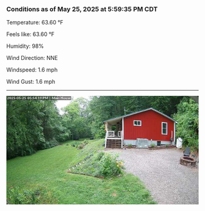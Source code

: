 ### Conditions as of May 25, 2025 at 5:59:35 PM CDT 

Temperature: 63.60 &deg;F

Feels like: 63.60 &deg;F

Humidity: 98%

Wind Direction: NNE

Windspeed: 1.6 mph

Wind Gust: 1.6 mph

---

<img src="./images/latest.jpeg"/>

